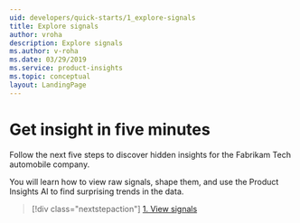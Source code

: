 ```yaml
---
uid: developers/quick-starts/1_explore-signals
title: Explore signals
author: vroha
description: Explore signals
ms.author: v-roha
ms.date: 03/29/2019
ms.service: product-insights
ms.topic: conceptual
layout: LandingPage
---
```


# Get insight in five minutes

Follow the next five steps to discover hidden insights for the Fabrikam Tech automobile company. 

You will learn how to view raw signals, shape them, and use the Product Insights AI to find surprising trends in the data. 

> [!div class="nextstepaction"]
> [1. View signals](1_1_view.md)
